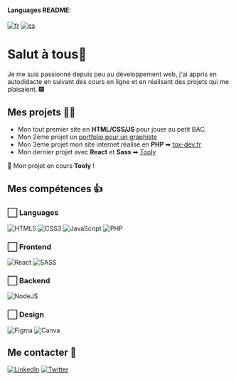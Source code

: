 #### Languages README: 
[![fr](https://img.shields.io/badge/README-fr-blue)](https://github.com/ToxyhDev/ToxyhDev/blob/main/README.fr.md) [![es](https://img.shields.io/badge/README-es-red)](https://github.com/ToxyhDev/ToxyhDev/blob/main/README.md)
# Salut à tous👋

Je me suis passionné depuis peu au développement web, j'ai appris en autodidacte en suivant des cours en ligne et en réalisant des projets qui me plaisaient. 🎆

## Mes projets 👨‍💻

- Mon tout premier site en **HTML/CSS/JS** pour jouer au petit BAC.
- Mon 2éme projet un [portfolio pour un graphiste](https://maxportfolio.tox-dev.fr/)
- Mon 3éme projet mon site internet réalisé en **PHP** ➡ [tox-dev.fr](https://tox-dev.fr)
- Mon dernier projet avec **React** et **Sass** ➡ [Tooly](https://tooly.tox-dev.fr/)

🚀 Mon projet en cours **Tooly** !

## Mes compétences 👍

###  ⬜ Languages

![HTML5](https://img.shields.io/badge/html5-%23E34F26.svg?style=for-the-badge&logo=html5&logoColor=white)
![CSS3](https://img.shields.io/badge/css3-%231572B6.svg?style=for-the-badge&logo=css3&logoColor=white)
![JavaScript](https://img.shields.io/badge/javascript-%23323330.svg?style=for-the-badge&logo=javascript&logoColor=%23F7DF1E)
![PHP](https://img.shields.io/badge/php-%23777BB4.svg?style=for-the-badge&logo=php&logoColor=white)

### ⬜ Frontend
![React](https://img.shields.io/badge/react-%2320232a.svg?style=for-the-badge&logo=react&logoColor=%2361DAFB)
![SASS](https://img.shields.io/badge/SASS-hotpink.svg?style=for-the-badge&logo=SASS&logoColor=white)

### ⬜ Backend

![NodeJS](https://img.shields.io/badge/node.js-6DA55F?style=for-the-badge&logo=node.js&logoColor=white)

### ⬜ Design

![Figma](https://img.shields.io/badge/figma-%23F24E1E.svg?style=for-the-badge&logo=figma&logoColor=white)
![Canva](https://img.shields.io/badge/Canva-%2300C4CC.svg?style=for-the-badge&logo=Canva&logoColor=white)

## Me contacter 💬

[![LinkedIn](https://img.shields.io/badge/linkedin-%230077B5.svg?style=for-the-badge&logo=linkedin&logoColor=white)](https://www.linkedin.com/in/tom-andre/)
[![Twitter](https://img.shields.io/badge/Twitter-%231DA1F2.svg?style=for-the-badge&logo=Twitter&logoColor=white)](https://twitter.com/SuperToxyh)












